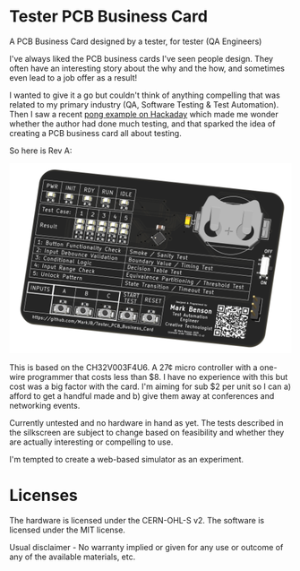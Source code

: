 # Tester PCB Business Card

A PCB Business Card designed by a tester, for tester (QA Engineers)

I've always liked the PCB business cards I've seen people design. They often have an interesting story about the why and the how, and sometimes even lead to a job offer as a result!

I wanted to give it a go but couldn't think of anything compelling that was related to my primary industry (QA, Software Testing & Test Automation). Then I saw a recent [pong example on Hackaday](https://hackaday.com/2025/08/13/pcb-business-card-plays-pong-attracts-employer/) which made me wonder whether the author had done much testing, and that sparked the idea of creating a PCB business card all about testing.

So here is Rev A:

![Tester PCB Preview](./resources/tester_pcb_business_card.png)

This is based on the CH32V003F4U6. A 27¢ micro controller with a one-wire programmer that costs less than $8. I have no experience with this but cost was a big factor with the card. I'm aiming for sub $2 per unit so I can a) afford to get a handful made and b) give them away at conferences and networking events.

Currently untested and no hardware in hand as yet. The tests described in the silkscreen are subject to change based on feasibility and whether they are actually interesting or compelling to use.

I'm tempted to create a web-based simulator as an experiment.

# Licenses

The hardware is licensed under the CERN-OHL-S v2.
The software is licensed under the MIT license.

Usual disclaimer - No warranty implied or given for any use or outcome of any of the available materials, etc.

